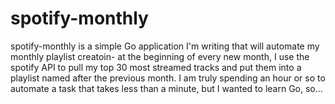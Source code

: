 # spotify-monthly

spotify-monthly is a simple Go application I'm writing that will automate my monthly playlist creatoin- at the beginning of every new month, I use the spotify API to pull my top 30 most streamed tracks and put them into a playlist named after the previous month. I am truly spending an hour or so to automate a task that takes less than a minute, but I wanted to learn Go, so...
